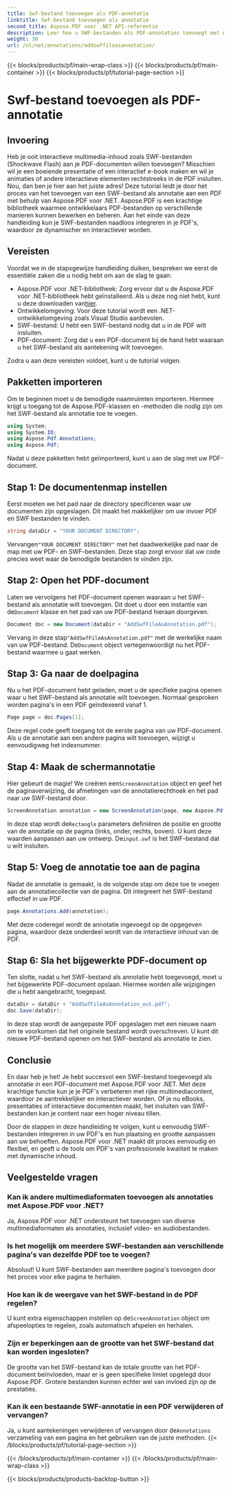 ```yaml
---
title: Swf-bestand toevoegen als PDF-annotatie
linktitle: Swf-bestand toevoegen als annotatie
second_title: Aspose.PDF voor .NET API-referentie
description: Leer hoe u SWF-bestanden als PDF-annotaties toevoegt met Aspose.PDF voor .NET. Verbeter uw PDF's met interactieve multimediacontent via deze gedetailleerde tutorial.
weight: 30
url: /nl/net/annotations/addswffileasannotation/
---
```


{{< blocks/products/pf/main-wrap-class >}}
{{< blocks/products/pf/main-container >}}
{{< blocks/products/pf/tutorial-page-section >}}

# Swf-bestand toevoegen als PDF-annotatie

## Invoering

Heb je ooit interactieve multimedia-inhoud zoals SWF-bestanden (Shockwave Flash) aan je PDF-documenten willen toevoegen? Misschien wil je een boeiende presentatie of een interactief e-book maken en wil je animaties of andere interactieve elementen rechtstreeks in de PDF insluiten. Nou, dan ben je hier aan het juiste adres! Deze tutorial leidt je door het proces van het toevoegen van een SWF-bestand als annotatie aan een PDF met behulp van Aspose.PDF voor .NET. Aspose.PDF is een krachtige bibliotheek waarmee ontwikkelaars PDF-bestanden op verschillende manieren kunnen bewerken en beheren. Aan het einde van deze handleiding kun je SWF-bestanden naadloos integreren in je PDF's, waardoor ze dynamischer en interactiever worden.

## Vereisten

Voordat we in de stapsgewijze handleiding duiken, bespreken we eerst de essentiële zaken die u nodig hebt om aan de slag te gaan:

- Aspose.PDF voor .NET-bibliotheek: Zorg ervoor dat u de Aspose.PDF voor .NET-bibliotheek hebt geïnstalleerd. Als u deze nog niet hebt, kunt u deze downloaden van[hier](https://releases.aspose.com/pdf/net/).
- Ontwikkelomgeving: Voor deze tutorial wordt een .NET-ontwikkelomgeving zoals Visual Studio aanbevolen.
- SWF-bestand: U hebt een SWF-bestand nodig dat u in de PDF wilt insluiten.
- PDF-document: Zorg dat u een PDF-document bij de hand hebt waaraan u het SWF-bestand als aantekening wilt toevoegen.

Zodra u aan deze vereisten voldoet, kunt u de tutorial volgen.

## Pakketten importeren

Om te beginnen moet u de benodigde naamruimten importeren. Hiermee krijgt u toegang tot de Aspose.PDF-klassen en -methoden die nodig zijn om het SWF-bestand als annotatie toe te voegen.

```csharp
using System;
using System.IO;
using Aspose.Pdf.Annotations;
using Aspose.Pdf;
```

Nadat u deze pakketten hebt geïmporteerd, kunt u aan de slag met uw PDF-document.

## Stap 1: De documentenmap instellen

Eerst moeten we het pad naar de directory specificeren waar uw documenten zijn opgeslagen. Dit maakt het makkelijker om uw invoer PDF en SWF bestanden te vinden.

```csharp
string dataDir = "YOUR DOCUMENT DIRECTORY";
```

 Vervangen`"YOUR DOCUMENT DIRECTORY"` met het daadwerkelijke pad naar de map met uw PDF- en SWF-bestanden. Deze stap zorgt ervoor dat uw code precies weet waar de benodigde bestanden te vinden zijn.

## Stap 2: Open het PDF-document

 Laten we vervolgens het PDF-document openen waaraan u het SWF-bestand als annotatie wilt toevoegen. Dit doet u door een instantie van de`Document` klasse en het pad van uw PDF-bestand hieraan doorgeven.

```csharp
Document doc = new Document(dataDir + "AddSwfFileAsAnnotation.pdf");
```

 Vervang in deze stap`"AddSwfFileAsAnnotation.pdf"` met de werkelijke naam van uw PDF-bestand. De`Document` object vertegenwoordigt nu het PDF-bestand waarmee u gaat werken.

## Stap 3: Ga naar de doelpagina

Nu u het PDF-document hebt geladen, moet u de specifieke pagina openen waar u het SWF-bestand als annotatie wilt toevoegen. Normaal gesproken worden pagina's in een PDF geïndexeerd vanaf 1.

```csharp
Page page = doc.Pages[1];
```

Deze regel code geeft toegang tot de eerste pagina van uw PDF-document. Als u de annotatie aan een andere pagina wilt toevoegen, wijzigt u eenvoudigweg het indexnummer.

## Stap 4: Maak de schermannotatie

 Hier gebeurt de magie! We creëren een`ScreenAnnotation` object en geef het de paginaverwijzing, de afmetingen van de annotatierechthoek en het pad naar uw SWF-bestand door.

```csharp
ScreenAnnotation annotation = new ScreenAnnotation(page, new Aspose.Pdf.Rectangle(0, 400, 600, 700), dataDir + "input.swf");
```

 In deze stap wordt de`Rectangle` parameters definiëren de positie en grootte van de annotatie op de pagina (links, onder, rechts, boven). U kunt deze waarden aanpassen aan uw ontwerp. De`input.swf` is het SWF-bestand dat u wilt insluiten.

## Stap 5: Voeg de annotatie toe aan de pagina

Nadat de annotatie is gemaakt, is de volgende stap om deze toe te voegen aan de annotatiecollectie van de pagina. Dit integreert het SWF-bestand effectief in uw PDF.

```csharp
page.Annotations.Add(annotation);
```

Met deze coderegel wordt de annotatie ingevoegd op de opgegeven pagina, waardoor deze onderdeel wordt van de interactieve inhoud van de PDF.

## Stap 6: Sla het bijgewerkte PDF-document op

Ten slotte, nadat u het SWF-bestand als annotatie hebt toegevoegd, moet u het bijgewerkte PDF-document opslaan. Hiermee worden alle wijzigingen die u hebt aangebracht, toegepast.

```csharp
dataDir = dataDir + "AddSwfFileAsAnnotation_out.pdf";
doc.Save(dataDir);
```

In deze stap wordt de aangepaste PDF opgeslagen met een nieuwe naam om te voorkomen dat het originele bestand wordt overschreven. U kunt dit nieuwe PDF-bestand openen om het SWF-bestand als annotatie te zien.

## Conclusie

En daar heb je het! Je hebt succesvol een SWF-bestand toegevoegd als annotatie in een PDF-document met Aspose.PDF voor .NET. Met deze krachtige functie kun je je PDF's verbeteren met rijke multimediacontent, waardoor ze aantrekkelijker en interactiever worden. Of je nu eBooks, presentaties of interactieve documenten maakt, het insluiten van SWF-bestanden kan je content naar een hoger niveau tillen.

Door de stappen in deze handleiding te volgen, kunt u eenvoudig SWF-bestanden integreren in uw PDF's en hun plaatsing en grootte aanpassen aan uw behoeften. Aspose.PDF voor .NET maakt dit proces eenvoudig en flexibel, en geeft u de tools om PDF's van professionele kwaliteit te maken met dynamische inhoud.

## Veelgestelde vragen

### Kan ik andere multimediaformaten toevoegen als annotaties met Aspose.PDF voor .NET?
Ja, Aspose.PDF voor .NET ondersteunt het toevoegen van diverse multimediaformaten als annotaties, inclusief video- en audiobestanden.

### Is het mogelijk om meerdere SWF-bestanden aan verschillende pagina's van dezelfde PDF toe te voegen?
Absoluut! U kunt SWF-bestanden aan meerdere pagina's toevoegen door het proces voor elke pagina te herhalen.

### Hoe kan ik de weergave van het SWF-bestand in de PDF regelen?
 U kunt extra eigenschappen instellen op de`ScreenAnnotation` object om afspeelopties te regelen, zoals automatisch afspelen en herhalen.

### Zijn er beperkingen aan de grootte van het SWF-bestand dat kan worden ingesloten?
De grootte van het SWF-bestand kan de totale grootte van het PDF-document beïnvloeden, maar er is geen specifieke limiet opgelegd door Aspose.PDF. Grotere bestanden kunnen echter wel van invloed zijn op de prestaties.

### Kan ik een bestaande SWF-annotatie in een PDF verwijderen of vervangen?
 Ja, u kunt aantekeningen verwijderen of vervangen door de`Annotations` verzameling van een pagina en het gebruiken van de juiste methoden.
{{< /blocks/products/pf/tutorial-page-section >}}

{{< /blocks/products/pf/main-container >}}
{{< /blocks/products/pf/main-wrap-class >}}

{{< blocks/products/products-backtop-button >}}
